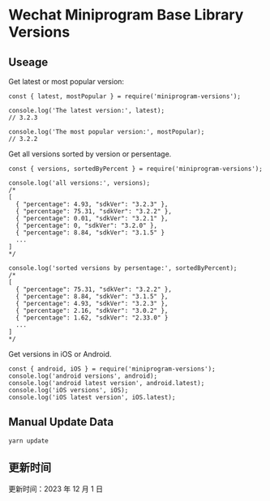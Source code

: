 
# Wechat Miniprogram Base Library Versions

## Useage

Get latest or most popular version:

```;
const { latest, mostPopular } = require('miniprogram-versions');

console.log('The latest version:', latest);
// 3.2.3

console.log('The most popular version:', mostPopular);
// 3.2.2

```

Get all versions sorted by version or persentage.

```
const { versions, sortedByPercent } = require('miniprogram-versions');

console.log('all versions:', versions);
/*
[
  { "percentage": 4.93, "sdkVer": "3.2.3" },
  { "percentage": 75.31, "sdkVer": "3.2.2" },
  { "percentage": 0.01, "sdkVer": "3.2.1" },
  { "percentage": 0, "sdkVer": "3.2.0" },
  { "percentage": 8.84, "sdkVer": "3.1.5" }
  ...
]
*/

console.log('sorted versions by persentage:', sortedByPercent);
/*
[
  { "percentage": 75.31, "sdkVer": "3.2.2" },
  { "percentage": 8.84, "sdkVer": "3.1.5" },
  { "percentage": 4.93, "sdkVer": "3.2.3" },
  { "percentage": 2.16, "sdkVer": "3.0.2" },
  { "percentage": 1.62, "sdkVer": "2.33.0" }
  ...
]
*/
```

Get versions in iOS or Android.

```
const { android, iOS } = require('miniprogram-versions');
console.log('android versions', android);
console.log('android latest version', android.latest);
console.log('iOS versions', iOS);
console.log('iOS latest version', iOS.latest);
```

## Manual Update Data

```
yarn update
```

## 更新时间

更新时间：2023 年 12 月 1 日
